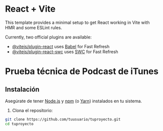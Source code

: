 # React + Vite

This template provides a minimal setup to get React working in Vite with HMR and some ESLint rules.

Currently, two official plugins are available:

- [@vitejs/plugin-react](https://github.com/vitejs/vite-plugin-react/blob/main/packages/plugin-react/README.md) uses [Babel](https://babeljs.io/) for Fast Refresh
- [@vitejs/plugin-react-swc](https://github.com/vitejs/vite-plugin-react-swc) uses [SWC](https://swc.rs/) for Fast Refresh

# Prueba técnica de Podcast de iTunes

## Instalación

Asegúrate de tener [Node.js](https://nodejs.org/) y [npm](https://www.npmjs.com/) (o [Yarn](https://yarnpkg.com/)) instalados en tu sistema.

1. Clona el repositorio:

```bash
git clone https://github.com/tuusuario/tuproyecto.git
cd tuproyecto